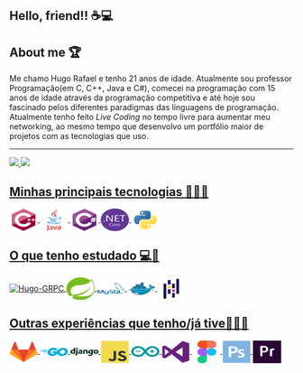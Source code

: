 ## Hello, friend!! ☕💻

## About me 🏆
 
 Me chamo Hugo Rafael e tenho 21 anos de idade. Atualmente sou professor Programação(em C, C++, Java e C#), comecei na programação com 15 anos de idade através da programação competitiva e até hoje sou fascinado pelos diferentes paradigmas das linguagens de programação. Atualmente tenho feito *Live Coding* no tempo livre para aumentar meu networking, ao mesmo tempo que desenvolvo um portfólio maior de projetos com as tecnologias que uso. 
 
 <hr>
 
 <div style="align = center" >
  <a href="https://github.com/hgrafa">
  <img height="150em" src="https://github-readme-stats.vercel.app/api?username=hgrafa&show_icons=true&theme=radical&include_all_commits=true&count_private=true&hide=stars,contribs"/>
  <img height="150em" src="https://github-readme-stats.vercel.app/api/top-langs/?username=hgrafa&layout=compact&langs_count=7&theme=radical"/>
</div>

## Minhas principais tecnologias 🧑‍💻🚀
 
 <div style="display: inline_block align = center">
  <img align="center" alt="Hugo-Cplusplus" height="40" width="50" src="https://raw.githubusercontent.com/devicons/devicon/master/icons/cplusplus/cplusplus-original.svg">
   <img align="center" alt="Hugo-Java" height="40" width="50" src="https://raw.githubusercontent.com/devicons/devicon/master/icons/java/java-original-wordmark.svg">
  <img align="center" alt="Hugo-C#" height="40" width="50" src="https://raw.githubusercontent.com/devicons/devicon/master/icons/csharp/csharp-original.svg">
  <img align="center" alt="Hugo-dotnet" height="40" width="50" src="https://raw.githubusercontent.com/devicons/devicon/master/icons/dotnetcore/dotnetcore-original.svg">
  <img align="center" alt="Hugo-Python" height="40" width="50" src="https://raw.githubusercontent.com/devicons/devicon/master/icons/python/python-original.svg">
</div>
 
 ## O que tenho estudado 💻📝
 
 <img align="center" alt="Hugo-GRPC" height="40" width="90" src="https://cncf-branding.netlify.app/img/projects/grpc/horizontal/color/grpc-horizontal-color.png">
 <img align="center" alt="Hugo-Springboot" height="40" width="50" src="https://raw.githubusercontent.com/devicons/devicon/master/icons/spring/spring-original.svg">
 <img align="center" alt="Hugo-SQL" height="40" width="50" src="https://raw.githubusercontent.com/devicons/devicon/master/icons/mysql/mysql-plain-wordmark.svg">
 <img align="center" alt="Hugo-Docker" height="40" width="50" src="https://raw.githubusercontent.com/devicons/devicon/master/icons/docker/docker-original.svg">
 <img align="center" alt="Hugo-Docker" height="40" width="50" src="https://raw.githubusercontent.com/devicons/devicon/master/icons/pandas/pandas-original.svg">
 
## Outras experiências que tenho/já tive🧑‍💻🧪
 
<div style="display: inline_block align = center">
  <img align="center" alt="Hugo-SQL" height="40" width="50" src="https://raw.githubusercontent.com/devicons/devicon/master/icons/gitlab/gitlab-original.svg">
  <img align="center" alt="Hugo-GoLang" height="40" width="50" src="https://raw.githubusercontent.com/devicons/devicon/master/icons/go/go-original-wordmark.svg">
 <img align="center" alt="Hugo-Django" height="40" width="50" src="https://raw.githubusercontent.com/devicons/devicon/master/icons/django/django-plain-wordmark.svg">
  <img align="center" alt="Hugo-JS" height="40" width="50" src="https://raw.githubusercontent.com/devicons/devicon/master/icons/javascript/javascript-original.svg">
  <img align="center" alt="Hugo-Arduino" height="40" width="50" src="https://raw.githubusercontent.com/devicons/devicon/master/icons/arduino/arduino-original.svg">
  <img align="center" alt="Hugo-VS" height="40" width="50" src="https://raw.githubusercontent.com/devicons/devicon/master/icons/visualstudio/visualstudio-plain.svg">
  <img align="center" alt="Hugo-Figma" height="40" width="50" src="https://raw.githubusercontent.com/devicons/devicon/master/icons/figma/figma-original.svg">
  <img align="center" alt="Hugo-PS" height="40" width="50" src="https://raw.githubusercontent.com/devicons/devicon/master/icons/photoshop/photoshop-plain.svg">
  <img align="center" alt="Hugo-Premiere" height="40" width="50" src="https://raw.githubusercontent.com/devicons/devicon/master/icons/premierepro/premierepro-plain.svg">
</div>
 
 ##
